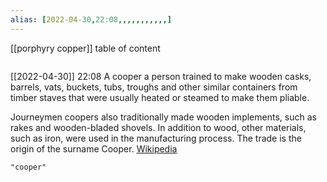 ```yaml
---
alias: [2022-04-30,22:08,,,,,,,,,,,]
---
```

[[porphyry copper]]
table of content
```toc
```

[[2022-04-30]] 22:08
A cooper a person trained to make wooden casks, barrels, vats, buckets, tubs, troughs and other similar containers from timber staves that were usually heated or steamed to make them pliable.

Journeymen coopers also traditionally made wooden implements, such as rakes and wooden-bladed shovels. In addition to wood, other materials, such as iron, were used in the manufacturing process. The trade is the origin of the surname Cooper.
[Wikipedia](https://en.wikipedia.org/wiki/Cooper%20(profession))
```query
"cooper"
```